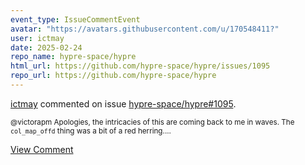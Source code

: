 ```yaml
---
event_type: IssueCommentEvent
avatar: "https://avatars.githubusercontent.com/u/170548411?"
user: ictmay
date: 2025-02-24
repo_name: hypre-space/hypre
html_url: https://github.com/hypre-space/hypre/issues/1095
repo_url: https://github.com/hypre-space/hypre
---
```


<a href='https://github.com/ictmay' target='_blank'>ictmay</a> commented on issue <a href='https://github.com/hypre-space/hypre/issues/1095' target='_blank'>hypre-space/hypre#1095</a>.

<small>@victorapm Apologies, the intricacies of this are coming back to me in waves. The `col_map_offd` thing was a bit of a red herring....</small>

<a href='https://github.com/hypre-space/hypre/issues/1095' target='_blank'>View Comment</a>